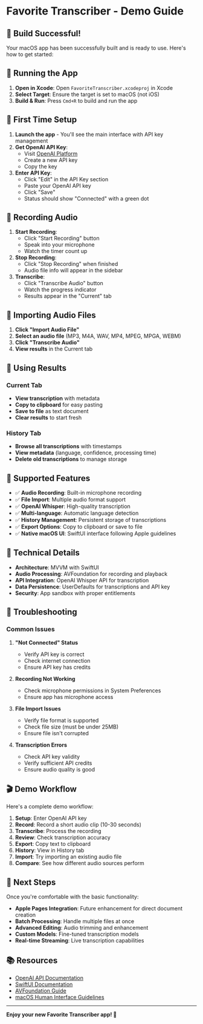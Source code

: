 # Favorite Transcriber - Demo Guide

## 🎉 Build Successful!

Your macOS app has been successfully built and is ready to use. Here's how to get started:

## 🚀 Running the App

1. **Open in Xcode**: Open `FavoriteTranscriber.xcodeproj` in Xcode
2. **Select Target**: Ensure the target is set to macOS (not iOS)
3. **Build & Run**: Press `Cmd+R` to build and run the app

## 🔑 First Time Setup

1. **Launch the app** - You'll see the main interface with API key management
2. **Get OpenAI API Key**:
   - Visit [OpenAI Platform](https://platform.openai.com/api-keys)
   - Create a new API key
   - Copy the key
3. **Enter API Key**:
   - Click "Edit" in the API Key section
   - Paste your OpenAI API key
   - Click "Save"
   - Status should show "Connected" with a green dot

## 🎤 Recording Audio

1. **Start Recording**:
   - Click "Start Recording" button
   - Speak into your microphone
   - Watch the timer count up
2. **Stop Recording**:
   - Click "Stop Recording" when finished
   - Audio file info will appear in the sidebar
3. **Transcribe**:
   - Click "Transcribe Audio" button
   - Watch the progress indicator
   - Results appear in the "Current" tab

## 📁 Importing Audio Files

1. **Click "Import Audio File"**
2. **Select an audio file** (MP3, M4A, WAV, MP4, MPEG, MPGA, WEBM)
3. **Click "Transcribe Audio"**
4. **View results** in the Current tab

## 📖 Using Results

### Current Tab
- **View transcription** with metadata
- **Copy to clipboard** for easy pasting
- **Save to file** as text document
- **Clear results** to start fresh

### History Tab
- **Browse all transcriptions** with timestamps
- **View metadata** (language, confidence, processing time)
- **Delete old transcriptions** to manage storage

## 🎯 Supported Features

- ✅ **Audio Recording**: Built-in microphone recording
- ✅ **File Import**: Multiple audio format support
- ✅ **OpenAI Whisper**: High-quality transcription
- ✅ **Multi-language**: Automatic language detection
- ✅ **History Management**: Persistent storage of transcriptions
- ✅ **Export Options**: Copy to clipboard or save to file
- ✅ **Native macOS UI**: SwiftUI interface following Apple guidelines

## 🔧 Technical Details

- **Architecture**: MVVM with SwiftUI
- **Audio Processing**: AVFoundation for recording and playback
- **API Integration**: OpenAI Whisper API for transcription
- **Data Persistence**: UserDefaults for transcriptions and API key
- **Security**: App sandbox with proper entitlements

## 🚨 Troubleshooting

### Common Issues

1. **"Not Connected" Status**
   - Verify API key is correct
   - Check internet connection
   - Ensure API key has credits

2. **Recording Not Working**
   - Check microphone permissions in System Preferences
   - Ensure app has microphone access

3. **File Import Issues**
   - Verify file format is supported
   - Check file size (must be under 25MB)
   - Ensure file isn't corrupted

4. **Transcription Errors**
   - Check API key validity
   - Verify sufficient API credits
   - Ensure audio quality is good

## 🎬 Demo Workflow

Here's a complete demo workflow:

1. **Setup**: Enter OpenAI API key
2. **Record**: Record a short audio clip (10-30 seconds)
3. **Transcribe**: Process the recording
4. **Review**: Check transcription accuracy
5. **Export**: Copy text to clipboard
6. **History**: View in History tab
7. **Import**: Try importing an existing audio file
8. **Compare**: See how different audio sources perform

## 🔮 Next Steps

Once you're comfortable with the basic functionality:

- **Apple Pages Integration**: Future enhancement for direct document creation
- **Batch Processing**: Handle multiple files at once
- **Advanced Editing**: Audio trimming and enhancement
- **Custom Models**: Fine-tuned transcription models
- **Real-time Streaming**: Live transcription capabilities

## 📚 Resources

- [OpenAI API Documentation](https://platform.openai.com/docs)
- [SwiftUI Documentation](https://developer.apple.com/documentation/swiftui)
- [AVFoundation Guide](https://developer.apple.com/documentation/avfoundation)
- [macOS Human Interface Guidelines](https://developer.apple.com/design/human-interface-guidelines/macos)

---

**Enjoy your new Favorite Transcriber app! 🎉**
